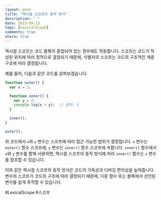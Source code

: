 ```yaml
---
layout: post
title: "렉시컬 스코프의 동작 방식"
description: " "
date: 2023-09-13
tags: [LexicalScope]
comments: true
share: true
---
```


렉시컬 스코프는 코드 블록이 중첩되어 있는 경우에도 작동합니다. 스코프는 코드가 작성된 위치에 따라 정적으로 결정되기 때문에, 식별자의 스코프는 코드의 구조적인 계층 구조에 따라 결정됩니다.

예를 들어, 다음과 같은 코드를 살펴보겠습니다:

```javascript
function outer() {
  var x = 1;

  function inner() {
    var y = 2;
    console.log(x + y);  // 출력: 3
  }

  inner();
}

outer();
```

위 코드에서 `x`와 `y` 변수는 스코프에 따라 접근 가능한 범위가 결정됩니다. `x` 변수는 `outer()` 함수 스코프에, `y` 변수는 `inner()` 함수 스코프에 속합니다. `inner()` 함수에서 `x`와 `y` 변수를 함께 사용하면, 렉시컬 스코프의 동작 방식에 따라 `inner()` 함수는 `x` 변수를 참조할 수 있습니다.

이와 같은 렉시컬 스코프의 동작 방식은 코드의 가독성과 디버깅 편의성을 높여줍니다. 변수의 스코프가 코드의 구조에 따라 결정되기 때문에, 다른 함수 또는 블록에서 선언된 변수를 쉽게 추적할 수 있습니다.

#LexicalScope #스코프